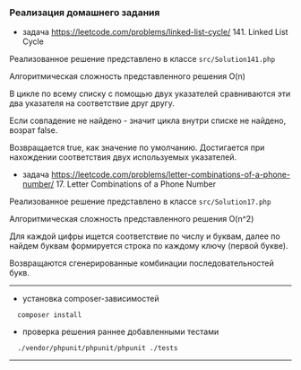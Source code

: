 ### Реализация домашнего задания

* задача https://leetcode.com/problems/linked-list-cycle/ 141. Linked List Cycle

Реализованное решение представлено в классе `src/Solution141.php`

Алгоритмическая сложность представленного решения O(n)

В цикле по всему списку с помощью двух указателей сравниваются эти два указателя
на соответствие друг другу.

Если совпадение не найдено - значит цикла внутри списке не найдено, возрат false.

Возвращается true, как значение по умолчанию.
Достигается при нахождении соответствия двух используемых указателей.


* задача https://leetcode.com/problems/letter-combinations-of-a-phone-number/ 17. Letter Combinations of a Phone Number

Реализованное решение представлено в классе `src/Solution17.php`

Алгоритмическая сложность представленного решения O(n^2)

Для каждой цифры ищется соответствие по числу и буквам,
далее по найдем буквам формируется строка по каждому ключу (первой букве).

Возвращаются сгенерированные комбинации последовательностей букв.
-- --

* установка composer-зависимостей
```shell
  composer install
```
* проверка решения раннее добавленными тестами
```shell
  ./vendor/phpunit/phpunit/phpunit ./tests
```
-- --
